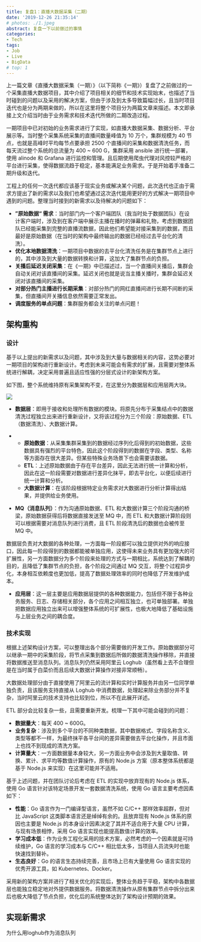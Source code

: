 ```yaml
---
title: 复盘1：直播大数据采集（二期）
date: '2019-12-26 21:35:14'
# photos: ./1.jpeg
abstract: 复盘一下以前做过的事情
categories:
- Tech
tags:
- Job
- Live
- BigData
# top: 1
---
```


上一篇文章《直播大数据采集（一期）》（以下简称《一期》）复盘了之前做过的一个采集直播大数据项目，其中介绍了项目相关的细节和技术实现始末，也描述了当时碰到的问题以及采用的解决方案，但由于涉及到太多导致篇幅过长，且当时项目迭代也是分为两期来做的，所以在这里将整个项目分为两篇文章来描述。本文即承接上文介绍当时由于业务需求和技术迭代所做的二期改造过程。

一期项目中已对初始的业务需求进行了实现，如直播大数据采集、数据分析、平台展示等。当时整个采集系统采集的直播间数量峰值为 10 万个，集群规模为 40 节点，也就是高峰时平均每节点要承担 2500 个直播间的采集和数据清洗任务，而每天流过整个系统的总流量为 400 ~ 600 G，集群采用 ansible 进行统一部署，使用 alinode 和 Grafana 进行监控和管理。且后期使用爬虫代理对风控较严格的平台进行采集，使得数据流趋于稳定，基本能满足业务需求。于是开始着手准备二期升级和迭代。

工程上的任何一次迭代都应该基于现实业务或解决某个问题，此次迭代也正由于需求方提出了新的需求以及我们也希望通过这次迭代能用更好的方式解决一期项目中遇到的问题。整理当时接到的新需求以及待解决的问题如下：

* **”原始数据“ 需求**：当时部门内一个客户端团队（我当时处于数据团队）在设计客户端时，涉及到在客户端中展示主播在播时的弹幕和礼物，考虑到数据团队已经能采集到完整的直播流数据，因此他们希望能对接采集到的数据，而且最好是原始数据（在当时的架构中最终输出的数据已经经过去平台化的清洗）。
* **优化本地数据清洗**：一期项目中数据的去平台化清洗任务是在集群节点上进行的，其中涉及到大量的数据转换和计算，这加大了集群节点的负担。
* **关播后延迟关闭采集**：在《一期》中已描述过，当一个直播间关播后，集群会自动关闭对该直播间的采集。延迟关闭也就是说当主播关播时，集群会延迟关闭对该直播间的采集。
* **对部分热门主播进行长期采集**：对部分热门的网红直播间进行长期不间断的采集，但直播间开关播信息依然需要正常发出。
* **调度服务的单点问题**：集群服务都会关注的单点问题！

## 架构重构

### 设计

基于以上提出的新需求以及问题，其中涉及到大量与数据相关的内容，这势必要对一期项目的架构进行重新设计。考虑到未来可能会有需求的扩展，且需要对整体系统进行解耦，决定采用普遍且适应性强的分层式设计的新架构方案。

如下图，整个系统维持原有采集架构不变，在这里分为数据层和应用层两大块。

![](/images/live-data-fetch2-fenceng.png)

* **数据层**：即用于接收和处理所有数据的模块。将原先分布于采集结点中的数据清洗过程独立出来进行重新设计，又将该过程分为三个阶段：原始数据、ETL（数据清洗）、大数据计算。

* * **原始数据**：从采集集群采集到的数据经过序列化后得到的初始数据，这些数据具有强烈的平台特色，因此这个阶段得到的数据在字段、类型、名称等方面存在很大差异。但某些特殊业务场景下也会需要该数据。
  * **ETL**：上述原始数据由于存在平台差异，因此无法进行统一计算和分析，因此在这一阶段需要对数据进行差异化抹平，即去平台化，以便后续进行统一计算和分析。
  * **大数据计算**：在该阶段根据特定业务需求对大数据进行分析计算得出结果，并提供给业务使用。
* **MQ（消息队列）**：作为沟通原始数据、ETL 和大数据计算三个阶段沟通的桥梁，原始数据获得后将数据直接发送至 MQ 中，而 ETL 和大数据计算阶段则可以根据需要对消息队列进行消费，且 ETL 阶段清洗后的数据也会被传至 MQ 中。
  

数据层负责对大数据的各种处理，一方面每一阶段都可以独立提供对外的响应接口，因此每一阶段得到的数据都能被单独应用，这使得未来业务具有更加强大的可扩展性，另一方面数据分为多个阶段来处理的方式与一期相比，系统达到了解耦的目的，且降低了集群节点的负担，各个阶段之间通过 MQ 交互，将整个过程异步化，本身相互依赖度也更加低，提高了数据处理效率的同时也降低了开发维护成本。

* **应用层**：这一层主要是应用数据层提供的各种数据能力，包括但不限于各种业务服务、日志、存储相关部分，各个应用之间相互独立，也可单独部署。单独把数据应用独立出来可以增强整体系统的可扩展性，也极大地降低了基础设施与上层业务之间的耦合度。

### 技术实现

根据上述架构设计方案，可以整理出各个部分需要做的开发工作。原始数据部分可以继承一期中的采集阶段，将节点采集到数据后所做的数据清洗操作移除，并直接将数据推送至消息队列。消息队列仍然采用阿里云 Loghub（虽然看上去不合理但是在当时属于白菜价而且后续大数据计算操作对接非常顺畅）。

大数据处理部分由于直接使用了阿里云的流计算和实时计算服务并由另一位同学单独负责，且该服务支持直接从 Loghub 中消费数据，处理起来除业务部分并不复杂，当时阿里云的技术支持也比较到位，所以不在此展开详述。

ETL 部分会比较复杂一些，且需要重新开发。梳理一下其中可能会碰到的问题：

* **数据量大**：每天 400 ~ 600G。
* **业务复杂**：涉及到多个平台的不同种类数据，其中数据格式、字段名称含义、类型等都不一样，为最终抹平各平台间的差异需要做去平台化操作，并且市面上也找不到现成的清洗方案。
* **计算量大**：一方面数据量本身较大，另一方面业务中会涉及到大量取值、转换、累计、求平均等数值计算操作，原有的 Node.js 方案（原本整体系统都是基于 Node.js 来实现）在这里可能并不适用。

基于上述问题，并在团队讨论后考虑在 ETL 的实现中放弃现有的 Node.js 体系，使用 Go 语言针对该特定场景开发一套数据清洗系统，使用 Go 语言主要考虑因素如下：

* **性能**：Go 语言作为一门编译型语言，虽然不如 C/C++ 那样效率超群，但对比 JavaScript 这类脚本语言还是绰绰有余的。且放弃现有 Node.js 体系的原因也主要是 Node.js 的本身设计因素决定了其并不适合用于大量 CPU 计算，与现有场景相悖，采用 Go 语言实现也能提高数值计算的效率。
* **学习成本低**：作为业务工程化采用的技术方案，必然考虑的一个因素就是可持续维护，Go 语言的学习成本与 C/C++ 相比低太多，当项目人员流失时也能快速找到替补。
* **生态良好**：Go 的语言生态持续完善，且市场上已有大量使用 Go 语言实现的优秀开源工具，如 Kubernetes、Docker。

采用新的架构方案并进行了相关优化的实现后，整体业务趋于平稳，架构中各数据层也能独立稳定地对外提供数据服务。将数据清洗操作从原有集群节点中拆分出来后也极大降低了节点负担，优化后的系统整体达到了架构设计预期的效果。

## 实现新需求











为什么用loghub作为消息队列
